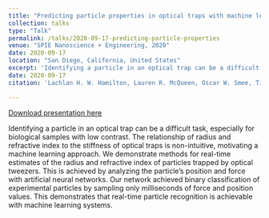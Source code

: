 ```yaml
---
title: "Predicting particle properties in optical traps with machine learning"
collection: talks
type: "Talk"
permalink: /talks/2020-09-17-predicting-particle-properties
venue: "SPIE Nanoscience + Engineering, 2020"
date: 2020-09-17
location: "San Diego, California, United States"
excerpt: 'Identifying a particle in an optical trap can be a difficult task, especially for biological samples with low contrast. The relationship of radius and refractive index to the stiffness of optical traps is non-intuitive, motivating a machine learning approach. We demonstrate methods for real-time estimates of the radius and refractive index of particles trapped by optical tweezers. This is achieved by analyzing the particle’s position and force with artificial neural networks. Our network achieved binary classification of experimental particles by sampling only milliseconds of force and position values. This demonstrates that real-time particle recognition is achievable with machine learning systems.'
date: 2020-09-17
citation: 'Lachlan H. W. Hamilton, Lauren R. McQueen, Oscar W. Smee, Timo A. Nieminen, Halina Rubinsztein-Dunlop, and Isaac C. D. Lenton "Predicting particle properties in optical traps with machine learning", Proc. SPIE 11469, Emerging Topics in Artificial Intelligence 2020, 114691Z (17 September 2020); https://doi.org/10.1117/12.2581341'

---
```


[Download presentation here](http://LachlanHamilton.github.io/files/SPIE_Predicting_Particle_Properties_Hamilton.mp4)

Identifying a particle in an optical trap can be a difficult task, especially for biological samples with low contrast. The relationship of radius and refractive index to the stiffness of optical traps is non-intuitive, motivating a machine learning approach. We demonstrate methods for real-time estimates of the radius and refractive index of particles trapped by optical tweezers. This is achieved by analyzing the particle’s position and force with artificial neural networks. Our network achieved binary classification of experimental particles by sampling only milliseconds of force and position values. This demonstrates that real-time particle recognition is achievable with machine learning systems.


